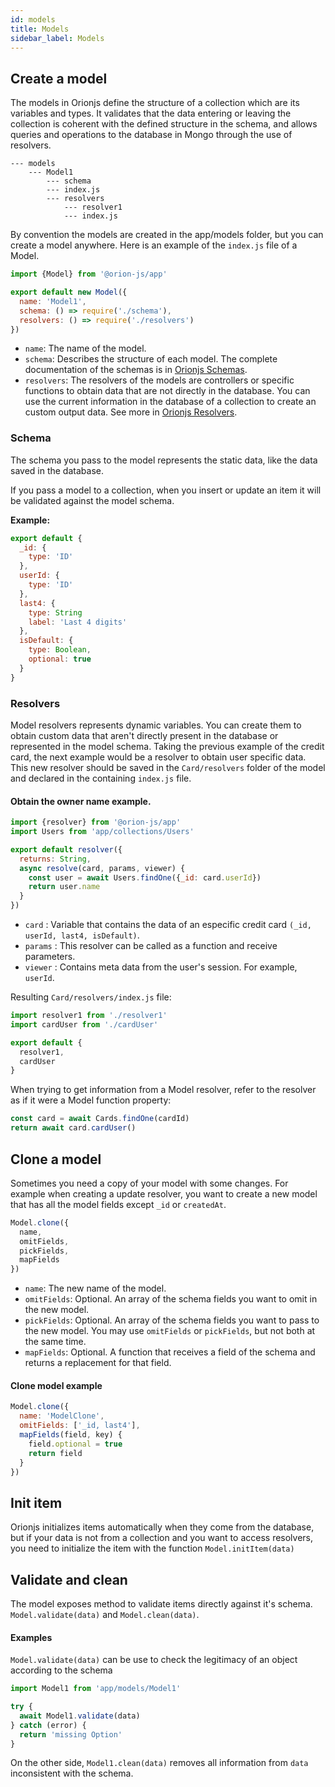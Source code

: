 ```yaml
---
id: models
title: Models
sidebar_label: Models
---
```


## Create a model

The models in Orionjs define the structure of a collection which are its variables and types. It validates that the data entering or leaving the collection is coherent with the defined structure in the schema, and allows queries and operations to the database in Mongo through the use of resolvers.

```
--- models
    --- Model1
        --- schema
        --- index.js
        --- resolvers
            --- resolver1
            --- index.js
```

By convention the models are created in the app/models folder, but you can create a model anywhere. Here is an example of the `index.js` file of a Model.

```js
import {Model} from '@orion-js/app'

export default new Model({
  name: 'Model1',
  schema: () => require('./schema'),
  resolvers: () => require('./resolvers')
})
```

- `name`: The name of the model.
- `schema`: Describes the structure of each model. The complete documentation of the schemas is in [Orionjs Schemas](https://orionjs.com/docs/schema).
- `resolvers`: The resolvers of the models are controllers or specific functions to obtain data that are not directly in the database. You can use the current information in the database of a collection to create an custom output data. See more in [Orionjs Resolvers](https://orionjs.com/docs/resolvers).

### Schema

The schema you pass to the model represents the static data, like the data saved in the database.

If you pass a model to a collection, when you insert or update an item it will be validated against the model schema.

**Example:**

```js
export default {
  _id: {
    type: 'ID'
  },
  userId: {
    type: 'ID'
  },
  last4: {
    type: String
    label: 'Last 4 digits'
  },
  isDefault: {
    type: Boolean,
    optional: true
  }
}
```

### Resolvers

Model resolvers represents dynamic variables. You can create them to obtain custom data that aren't directly present in the database or represented in the model schema.
Taking the previous example of the credit card, the next example would be a resolver to obtain user specific data. This new resolver should be saved in the `Card/resolvers` folder of the model and declared in the containing `index.js` file.

#### Obtain the owner name example.

```js
import {resolver} from '@orion-js/app'
import Users from 'app/collections/Users'

export default resolver({
  returns: String,
  async resolve(card, params, viewer) {
    const user = await Users.findOne({_id: card.userId})
    return user.name
  }
})
```

- `card` : Variable that contains the data of an especific credit card `(_id, userId, last4, isDefault)`.
- `params` : This resolver can be called as a function and receive parameters.
- `viewer` : Contains meta data from the user's session. For example, `userId`.

Resulting `Card/resolvers/index.js` file:

```js
import resolver1 from './resolver1'
import cardUser from './cardUser'

export default {
  resolver1,
  cardUser
}
```

When trying to get information from a Model resolver, refer to the resolver as if it were a Model function property:

```js
const card = await Cards.findOne(cardId)
return await card.cardUser()
```

## Clone a model

Sometimes you need a copy of your model with some changes. For example when creating a update resolver, you want to create a new model that has all the model fields except `_id` or `createdAt`.

```js
Model.clone({
  name,
  omitFields,
  pickFields,
  mapFields
})
```

- `name`: The new name of the model.
- `omitFields`: Optional. An array of the schema fields you want to omit in the new model.
- `pickFields`: Optional. An array of the schema fields you want to pass to the new model. You may use `omitFields` or `pickFields`, but not both at the same time.
- `mapFields`: Optional. A function that receives a field of the schema and returns a replacement for that field.

#### Clone model example

```js
Model.clone({
  name: 'ModelClone',
  omitFields: ['_id, last4'],
  mapFields(field, key) {
    field.optional = true
    return field
  }
})
```

## Init item

Orionjs initializes items automatically when they come from the database, but if your data is not from a collection and you want to access resolvers, you need to initialize the item with the function `Model.initItem(data)`

## Validate and clean

The model exposes method to validate items directly against it's schema. `Model.validate(data)` and `Model.clean(data)`.

#### Examples

`Model.validate(data)` can be use to check the legitimacy of an object according to the schema

```js
import Model1 from 'app/models/Model1'

try {
  await Model1.validate(data)
} catch (error) {
  return 'missing Option'
}
```

On the other side, `Model1.clean(data)` removes all information from `data` inconsistent with the schema.
